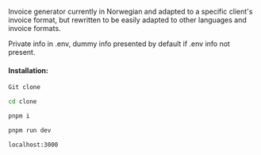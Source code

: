 Invoice generator currently in Norwegian and adapted to a specific client's invoice format, but rewritten to be easily adapted to other languages and invoice formats.

Private info in .env, dummy info presented by default if .env info not present.

#### Installation:

```bash
Git clone

cd clone

pnpm i

pnpm run dev

localhost:3000
```
